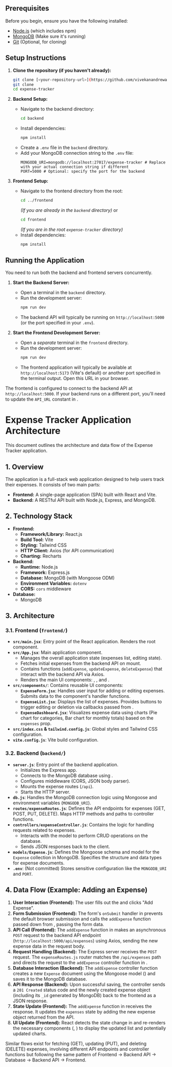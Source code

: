 
## Prerequisites

Before you begin, ensure you have the following installed:

*   [Node.js](https://nodejs.org/) (which includes npm)
*   [MongoDB](https://www.mongodb.com/try/download/community) (Make sure it's running)
*   [Git](https://git-scm.com/) (Optional, for cloning)

## Setup Instructions

1.  **Clone the repository (if you haven't already):**
    ```bash
    git clone [<your-repository-url>](https://github.com/vivekanandrewapati/expense-tracker.git)
    git clone 
    cd expense-tracker
    ```

2.  **Backend Setup:**
    *   Navigate to the backend directory:
        ```bash
        cd backend
        ```
    *   Install dependencies:
        ```bash
        npm install
        ```
    *   Create a `.env` file in the `backend` directory.
    *   Add your MongoDB connection string to the `.env` file:
        ```env
        MONGODB_URI=mongodb://localhost:27017/expense-tracker # Replace with your actual connection string if different
        PORT=5000 # Optional: specify the port for the backend
        ```

3.  **Frontend Setup:**
    *   Navigate to the frontend directory from the root:
        ```bash
        cd ../frontend
        ```
        *(If you are already in the `backend` directory)*
        or
        ```bash
        cd frontend
        ```
        *(If you are in the root `expense-tracker` directory)*
    *   Install dependencies:
        ```bash
        npm install
        ```

## Running the Application

You need to run both the backend and frontend servers concurrently.

1.  **Start the Backend Server:**
    *   Open a terminal in the `backend` directory.
    *   Run the development server:
        ```bash
        npm run dev
        ```
    *   The backend API will typically be running on `http://localhost:5000` (or the port specified in your `.env`).

2.  **Start the Frontend Development Server:**
    *   Open a *separate* terminal in the `frontend` directory.
    *   Run the development server:
        ```bash
        npm run dev
        ```
    *   The frontend application will typically be available at `http://localhost:5173` (Vite's default) or another port specified in the terminal output. Open this URL in your browser.

The frontend is configured to connect to the backend API at `http://localhost:5000`. If your backend runs on a different port, you'll need to update the `API_URL` constant in <mcfile name="App.jsx" path="e:\expense tracker\frontend\src\App.jsx"></mcfile>.



# Expense Tracker Application Architecture

This document outlines the architecture and data flow of the Expense Tracker application.

## 1. Overview

The application is a full-stack web application designed to help users track their expenses. It consists of two main parts:

*   **Frontend:** A single-page application (SPA) built with React and Vite.
*   **Backend:** A RESTful API built with Node.js, Express, and MongoDB.

## 2. Technology Stack

*   **Frontend:**
    *   **Framework/Library:** React.js
    *   **Build Tool:** Vite
    *   **Styling:** Tailwind CSS
    *   **HTTP Client:** Axios (for API communication)
    *   **Charting:** Recharts
*   **Backend:**
    *   **Runtime:** Node.js
    *   **Framework:** Express.js
    *   **Database:** MongoDB (with Mongoose ODM)
    *   **Environment Variables:** `dotenv`
    *   **CORS:** `cors` middleware
*   **Database:**
    *   MongoDB

## 3. Architecture

### 3.1. Frontend (`frontend/`)

*   **`src/main.jsx`**: Entry point of the React application. Renders the root <mcsymbol name="App" filename="App.jsx" path="e:\expense tracker\frontend\src\App.jsx" startline="91" type="function"></mcsymbol> component.
*   **`src/App.jsx`**: Main application component.
    *   Manages the overall application state (expenses list, editing state).
    *   Fetches initial expenses from the backend API on mount.
    *   Contains functions (`addExpense`, `updateExpense`, `deleteExpense`) that interact with the backend API via Axios.
    *   Renders the main UI components: <mcsymbol name="ExpenseForm" filename="ExpenseForm.jsx" path="e:\expense tracker\frontend\src\components\ExpenseForm.jsx" startline="121" type="function"></mcsymbol>, <mcsymbol name="ExpenseList" filename="ExpenseList.jsx" path="e:\expense tracker\frontend\src\components\ExpenseList.jsx" startline="44" type="function"></mcsymbol>, and <mcsymbol name="ExpenseDashboard" filename="ExpenseDashboard.jsx" path="e:\expense tracker\frontend\src\components\ExpenseDashboard.jsx" startline="101" type="function"></mcsymbol>.
*   **`src/components/`**: Contains reusable UI components:
    *   **`ExpenseForm.jsx`**: Handles user input for adding or editing expenses. Submits data to the <mcsymbol name="App" filename="App.jsx" path="e:\expense tracker\frontend\src\App.jsx" startline="91" type="function"></mcsymbol> component's handler functions.
    *   **`ExpenseList.jsx`**: Displays the list of expenses. Provides buttons to trigger editing or deletion via callbacks passed from <mcsymbol name="App" filename="App.jsx" path="e:\expense tracker\frontend\src\App.jsx" startline="91" type="function"></mcsymbol>.
    *   **`ExpenseDashboard.jsx`**: Visualizes expense data using charts (Pie chart for categories, Bar chart for monthly totals) based on the `expenses` prop.
*   **`src/index.css` & `tailwind.config.js`**: Global styles and Tailwind CSS configuration.
*   **`vite.config.js`**: Vite build configuration.

### 3.2. Backend (`backend/`)

*   **`server.js`**: Entry point of the backend application.
    *   Initializes the Express app.
    *   Connects to the MongoDB database using <mcfile name="db.js" path="e:\expense tracker\backend\db.js"></mcfile>.
    *   Configures middleware (CORS, JSON body parser).
    *   Mounts the expense routes (`/api`).
    *   Starts the HTTP server.
*   **`db.js`**: Handles the MongoDB connection logic using Mongoose and environment variables (`MONGODB_URI`).
*   **`routes/expenseRoutes.js`**: Defines the API endpoints for expenses (GET, POST, PUT, DELETE). Maps HTTP methods and paths to controller functions.
*   **`controllers/expenseController.js`**: Contains the logic for handling requests related to expenses.
    *   Interacts with the <mcsymbol name="Expense" filename="Expense.js" path="e:\expense tracker\backend\models\Expense.js" startline="20" type="class"></mcsymbol> model to perform CRUD operations on the database.
    *   Sends JSON responses back to the client.
*   **`models/Expense.js`**: Defines the Mongoose schema and model for the `Expense` collection in MongoDB. Specifies the structure and data types for expense documents.
*   **`.env`**: (Not committed) Stores sensitive configuration like the `MONGODB_URI` and `PORT`.

## 4. Data Flow (Example: Adding an Expense)

1.  **User Interaction (Frontend):** The user fills out the <mcsymbol name="ExpenseForm" filename="ExpenseForm.jsx" path="e:\expense tracker\frontend\src\components\ExpenseForm.jsx" startline="121" type="function"></mcsymbol> and clicks "Add Expense".
2.  **Form Submission (Frontend):** The form's `onSubmit` handler in <mcsymbol name="ExpenseForm" filename="ExpenseForm.jsx" path="e:\expense tracker\frontend\src\components\ExpenseForm.jsx" startline="121" type="function"></mcsymbol> prevents the default browser submission and calls the `addExpense` function passed down from <mcsymbol name="App" filename="App.jsx" path="e:\expense tracker\frontend\src\App.jsx" startline="91" type="function"></mcsymbol>, passing the form data.
3.  **API Call (Frontend):** The `addExpense` function in <mcsymbol name="App" filename="App.jsx" path="e:\expense tracker\frontend\src\App.jsx" startline="91" type="function"></mcsymbol> makes an asynchronous `POST` request to the backend API endpoint (`http://localhost:5000/api/expenses`) using Axios, sending the new expense data in the request body.
4.  **Request Handling (Backend):** The Express server receives the `POST` request. The `expenseRoutes.js` router matches the `/api/expenses` path and directs the request to the `addExpense` controller function in <mcfile name="expenseController.js" path="e:\expense tracker\backend\controllers\expenseController.js"></mcfile>.
5.  **Database Interaction (Backend):** The `addExpense` controller function creates a new `Expense` document using the Mongoose model (<mcsymbol name="Expense" filename="Expense.js" path="e:\expense tracker\backend\models\Expense.js" startline="20" type="class"></mcsymbol>) and saves it to the MongoDB database.
6.  **API Response (Backend):** Upon successful saving, the controller sends a `201 Created` status code and the newly created expense object (including its `_id` generated by MongoDB) back to the frontend as a JSON response.
7.  **State Update (Frontend):** The `addExpense` function in <mcsymbol name="App" filename="App.jsx" path="e:\expense tracker\frontend\src\App.jsx" startline="91" type="function"></mcsymbol> receives the response. It updates the `expenses` state by adding the new expense object returned from the API.
8.  **UI Update (Frontend):** React detects the state change in <mcsymbol name="App" filename="App.jsx" path="e:\expense tracker\frontend\src\App.jsx" startline="91" type="function"></mcsymbol> and re-renders the necessary components (<mcsymbol name="ExpenseList" filename="ExpenseList.jsx" path="e:\expense tracker\frontend\src\components\ExpenseList.jsx" startline="44" type="function"></mcsymbol>, <mcsymbol name="ExpenseDashboard" filename="ExpenseDashboard.jsx" path="e:\expense tracker\frontend\src\components\ExpenseDashboard.jsx" startline="101" type="function"></mcsymbol>) to display the updated list and potentially updated charts.

Similar flows exist for fetching (GET), updating (PUT), and deleting (DELETE) expenses, involving different API endpoints and controller functions but following the same pattern of Frontend -> Backend API -> Database -> Backend API -> Frontend.
